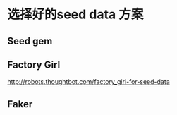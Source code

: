 # 选择好的seed data 方案

## Seed gem

## Factory Girl

http://robots.thoughtbot.com/factory_girl-for-seed-data

## Faker

